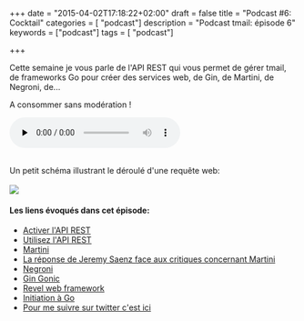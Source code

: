 +++
date = "2015-04-02T17:18:22+02:00"
draft = false
title = "Podcast #6: Cocktail"
categories = [ "podcast"]
description = "Podcast tmail: épisode 6"
keywords = ["podcast"]
tags = [ "podcast"]

+++

Cette semaine je vous parle de l'API REST qui vous permet de gérer tmail, de frameworks Go pour créer des services web, de Gin, de Martini, de Negroni, de...

A consommer sans modération !

<div class="player">
    <audio controls preload="none">
        <!-- Audio files -->
        <source src="http://podstats.toorop.fr/p/tmail/6" type="audio/mp3">
        <!-- Fallback for browsers that don't support the <audio> element -->
        <div>
            <a href="http://podstats.toorop.fr/p/tmail/6">Download</a>
        </div>
    </audio>
</div>
<br>

<!--more-->
Un petit schéma illustrant le déroulé d'une requête web:
<br><br>
<img class="center" src="/img/httpsmall.png">
<br>
#### Les liens évoqués dans cet épisode:

<ul>
<li><a href="/doc/activer-api-rest/" title="activer l'API REST tmail" target="_blank">Activer l'API REST</a></li>
<li><a href="/doc/api-rest/" title="activer l'API REST tmail" target="_blank">Utilisez l'API REST</a></li>
<li><a href="https://github.com/go-martini/martini" title="Martini: Classy web framework for Go" target="_blank">Martini</a></li>
<li><a href="http://codegangsta.io/blog/2014/05/19/my-thoughts-on-martini/" title="My Thoughts on Martini" target="_blank">La réponse de Jeremy Saenz face aux critiques concernant Martini</a></li>
<li><a href="https://github.com/codegangsta/negroni" title="Negroni: Idiomatic HTTP Middleware for Golang" target="_blank">Negroni</a></li>
<li><a href="https://gin-gonic.github.io/gin/" title="Gin Gonic: The fastest full-featured web framework for Golang" target="_blank">Gin Gonic</a></li>
<li><a href="http://revel.github.io/" title="Revel: A high-productivity web framework for the Go language" target="_blank">Revel web framework</a></li>
<li><a href="http://howistart.org/posts/go/1" title="Débuter en Go" target="_blank">Initiation à Go</a></li> 
<li><a href="https://twitter.com/poroot" title="Toorop sur twitter" target="_blank">Pour me suivre sur twitter c'est ici</a></li></ul> 